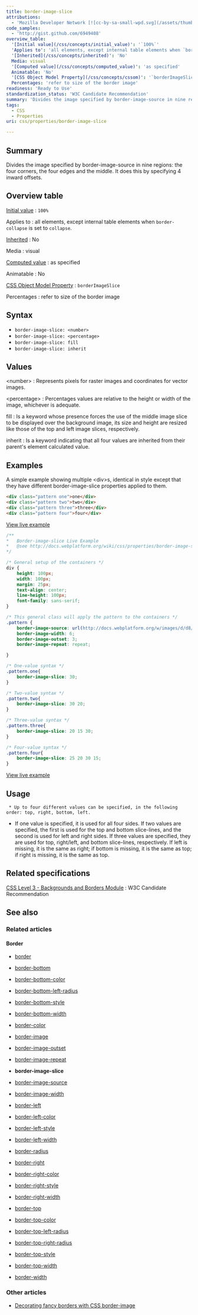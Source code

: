 ```yaml
---
title: border-image-slice
attributions:
  - 'Mozilla Developer Network [![cc-by-sa-small-wpd.svg](/assets/thumb/8/8c/cc-by-sa-small-wpd.svg/120px-cc-by-sa-small-wpd.svg.png)](http://creativecommons.org/licenses/by-sa/3.0/us/): [Article](https://developer.mozilla.org/en-US/docs/CSS/border-image-slice)'
code_samples:
  - 'http://gist.github.com/6949408'
overview_table:
  '[Initial value](/css/concepts/initial_value)': '`100%`'
  'Applies to': 'all elements, except internal table elements when `border-collapse` is set to `collapse`.'
  '[Inherited](/css/concepts/inherited)': 'No'
  Media: visual
  '[Computed value](/css/concepts/computed_value)': 'as specified'
  Animatable: 'No'
  '[CSS Object Model Property](/css/concepts/cssom)': '`borderImageSlice`'
  Percentages: 'refer to size of the border image'
readiness: 'Ready to Use'
standardization_status: 'W3C Candidate Recommendation'
summary: 'Divides the image specified by border-image-source in nine regions: the four corners, the four edges and the middle. It does this by specifying 4 inward offsets.'
tags:
  - CSS
  - Properties
uri: css/properties/border-image-slice

---
```

## <span>Summary</span>

Divides the image specified by border-image-source in nine regions: the four corners, the four edges and the middle. It does this by specifying 4 inward offsets.

## <span>Overview table</span>

[Initial value](/css/concepts/initial_value)
:   `100%`

Applies to
:   all elements, except internal table elements when `border-collapse` is set to `collapse`.

[Inherited](/css/concepts/inherited)
:   No

Media
:   visual

[Computed value](/css/concepts/computed_value)
:   as specified

Animatable
:   No

[CSS Object Model Property](/css/concepts/cssom)
:   `borderImageSlice`

Percentages
:   refer to size of the border image

## <span>Syntax</span>

-   `border-image-slice: <number>`
-   `border-image-slice: <percentage>`
-   `border-image-slice: fill`
-   `border-image-slice: inherit`

## <span>Values</span>

\<number\>
:   Represents pixels for raster images and coordinates for vector images.

\<percentage\>
:   Percentages values are relative to the height or width of the image, whichever is adequate.

fill
:   Is a keyword whose presence forces the use of the middle image slice to be displayed over the background image, its size and height are resized like those of the top and left image slices, respectively.

inherit
:   Is a keyword indicating that all four values are inherited from their parent's element calculated value.

## <span>Examples</span>

A simple example showing multiple \<div\>s, identical in style except that they have different border-image-slice properties applied to them.

``` html
<div class="pattern one">one</div>
<div class="pattern two">two</div>
<div class="pattern three">three</div>
<div class="pattern four">four</div>
```

[View live example](http://code.webplatform.org/gist/6949408)

``` css
/**
*   Border-image-slice Live Example
*   @see http://docs.webplatform.org/wiki/css/properties/border-image-slice
*/

/* General setup of the containers */
div {
    height: 100px;
    width: 100px;
    margin: 25px;
    text-align: center;
    line-height: 100px;
    font-family: sans-serif;
}

/* This general class will apply the pattern to the containers */
.pattern {
    border-image-source: url(http://docs.webplatform.org/w/images/d/d8/border-image.png);
    border-image-width: 6;
    border-image-outset: 3;
    border-image-repeat: repeat;

}

/* One-value syntax */
.pattern.one{
    border-image-slice: 30;
}

/* Two-value syntax */
.pattern.two{
    border-image-slice: 30 20;
}

/* Three-value syntax */
.pattern.three{
    border-image-slice: 20 15 30;
}

/* Four-value syntax */
.pattern.four{
    border-image-slice: 25 20 30 15;
}
```

[View live example](http://code.webplatform.org/gist/6949408)

## <span>Usage</span>

     * Up to four different values can be specified, in the following order: top, right, bottom, left.

-   If one value is specified, it is used for all four sides. If two values are specified, the first is used for the top and bottom slice-lines, and the second is used for left and right sides. If three values are specified, they are used for top, right/left, and bottom slice-lines, respectively. If left is missing, it is the same as right; if bottom is missing, it is the same as top; if right is missing, it is the same as top.

## <span>Related specifications</span>

[CSS Level 3 - Backgrounds and Borders Module](http://www.w3.org/TR/css3-background/#the-border-image-slice)
:   W3C Candidate Recommendation

## <span>See also</span>

### <span>Related articles</span>

#### <span>Border</span>

-   [border](/css/properties/border)

-   [border-bottom](/css/properties/border-bottom)

-   [border-bottom-color](/css/properties/border-bottom-color)

-   [border-bottom-left-radius](/css/properties/border-bottom-left-radius)

-   [border-bottom-style](/css/properties/border-bottom-style)

-   [border-bottom-width](/css/properties/border-bottom-width)

-   [border-color](/css/properties/border-color)

-   [border-image](/css/properties/border-image)

-   [border-image-outset](/css/properties/border-image-outset)

-   [border-image-repeat](/css/properties/border-image-repeat)

-   **border-image-slice**

-   [border-image-source](/css/properties/border-image-source)

-   [border-image-width](/css/properties/border-image-width)

-   [border-left](/css/properties/border-left)

-   [border-left-color](/css/properties/border-left-color)

-   [border-left-style](/css/properties/border-left-style)

-   [border-left-width](/css/properties/border-left-width)

-   [border-radius](/css/properties/border-radius)

-   [border-right](/css/properties/border-right)

-   [border-right-color](/css/properties/border-right-color)

-   [border-right-style](/css/properties/border-right-style)

-   [border-right-width](/css/properties/border-right-width)

-   [border-top](/css/properties/border-top)

-   [border-top-color](/css/properties/border-top-color)

-   [border-top-left-radius](/css/properties/border-top-left-radius)

-   [border-top-right-radius](/css/properties/border-top-right-radius)

-   [border-top-style](/css/properties/border-top-style)

-   [border-top-width](/css/properties/border-top-width)

-   [border-width](/css/properties/border-width)

### <span>Other articles</span>

-   [Decorating fancy borders with CSS border-image](/tutorials/css_border_image)
